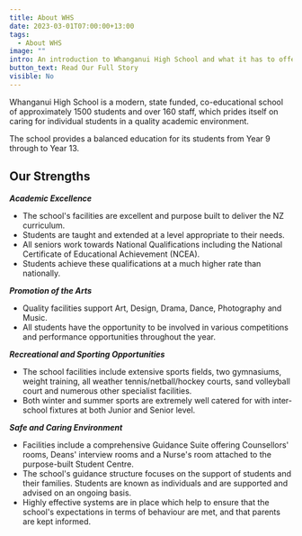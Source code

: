 ```yaml
---
title: About WHS
date: 2023-03-01T07:00:00+13:00
tags:
  - About WHS
image: ""
intro: An introduction to Whanganui High School and what it has to offer.
button_text: Read Our Full Story
visible: No
---
```

Whanganui High School is a modern, state funded, co-educational school of approximately 1500 students and over 160 staff, which prides itself on caring for individual students in a quality academic environment.

The school provides a balanced education for its students from Year 9 through to Year 13.

## Our Strengths

_**Academic Excellence**_

* The school's facilities are excellent and purpose built to deliver the NZ curriculum.
* Students are taught and extended at a level appropriate to their needs. 
* All seniors work towards National Qualifications including the National Certificate of Educational Achievement (NCEA).
* Students achieve these qualifications at a much higher rate than nationally.


**_Promotion of the Arts_**

* Quality facilities support Art, Design, Drama, Dance, Photography and Music.
* All students have the opportunity to be involved in various competitions and performance opportunities throughout the year.


**_Recreational and Sporting Opportunities_**

* The school facilities include extensive sports fields, two gymnasiums, weight training, all weather tennis/netball/hockey courts, sand volleyball court and numerous other specialist facilities.
* Both winter and summer sports are extremely well catered for with inter-school fixtures at both Junior and Senior level.


_**Safe and Caring Environment**_

* Facilities include a comprehensive Guidance Suite offering Counsellors' rooms, Deans' interview rooms and a Nurse's room attached to the purpose-built Student Centre.
* The school's guidance structure focuses on the support of students and their families. Students are known as individuals and are supported and advised on an ongoing basis.
* Highly effective systems are in place which help to ensure that the school's expectations in terms of behaviour are met, and that parents are kept informed.
